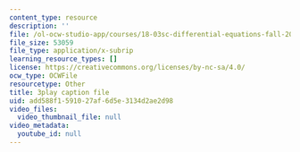 ```yaml
---
content_type: resource
description: ''
file: /ol-ocw-studio-app/courses/18-03sc-differential-equations-fall-2011/add588f1591027af6d5e3134d2ae2d98_yD0_EQLxHcw.srt
file_size: 53059
file_type: application/x-subrip
learning_resource_types: []
license: https://creativecommons.org/licenses/by-nc-sa/4.0/
ocw_type: OCWFile
resourcetype: Other
title: 3play caption file
uid: add588f1-5910-27af-6d5e-3134d2ae2d98
video_files:
  video_thumbnail_file: null
video_metadata:
  youtube_id: null
---
```

